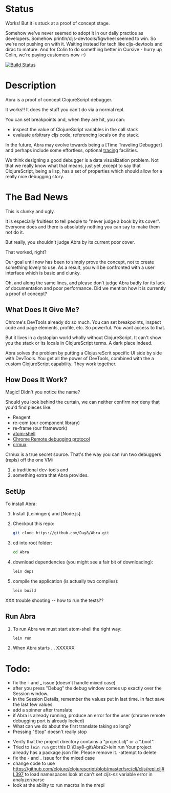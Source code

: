# Status

Works!  But it is stuck at a proof of concept stage.  

Somehow we've never seemed to adopt it in our daily practice as developers. Somehow println/cljs-devtools/figwheel seemed to win.  So we're not pushing on with it.  Waiting instead for tech like cljs-devtools and dirac to mature.  And for Colin to do something better in Cursive - hurry up Colin, we're paying customers now :-)

[![Build Status](https://magnum.travis-ci.com/Day8/Abra.svg?token=ZxqzShvq5GKw1TUp9DLf&branch=master)](https://magnum.travis-ci.com/Day8/Abra)

# Description 

Abra is a proof of concept ClojureScript debugger.

It works!!  It does the stuff you can't do via a normal repl. 

You can set breakpoints and, when they are hit, you can:
 - inspect the value of ClojureScript variables in the call stack
 - evaluate arbitrary cljs code, referencing locals on the stack.

In the future, Abra may evolve towards being
a [Time Traveling Debugger] and perhaps include some effortless,
optional [tracing](https://github.com/spellhouse/clairvoyant) facilities.

We think designing a good debugger is a data visualization
problem. Not that we really know what that means, just yet ,except to say that
ClojureScript, being a lisp, has a  set of properties which should allow for
a really nice debugging story.

# The Bad News

This is clunky and ugly.

It is especially fruitless to tell people to "never judge a book by its cover". Everyone
does and there is absolutely nothing you can say to make them not do it.

But really, you shouldn't judge Abra by its current poor cover. 

That worked, right?

Our goal until now has been to simply prove the concept, not
to create something lovely to use. As a result, you will be confronted with a user interface which is
basic and clunky.

Oh, and along the same lines, and please don't judge Abra badly for its lack of documentation and
poor performance. Did we mention how it is currently a proof of concept?

## What Does It Give Me?

Chrome's DevTools already do so much.  You can set breakpoints, inspect code and page
elements, profile, etc.  So powerful. You want access to that.

But it lives in a dystopian world wholly without ClojureScript. It
can't show you the stack or its locals in ClojureScript terms. A dark place indeed.

Abra solves the problem by putting a ClojusreScrit specific UI side by
side with DevTools. You get all the power of DevTools, combined with the
a custom ClojureScript capability. They work together.

## How Does It Work?

Magic!  Didn't you notice the name?

Should you look behind the curtain, we can neither confirm nor deny that you'd find pieces like:

  - Reagent
  - re-com    (our component library)
  - re-frame  (our framework)
  - [atom-shell](https://github.com/atom/atom-shell)
  - [Chrome Remote debugging protocol](https://developer.chrome.com/devtools/docs/debugger-protocol)
  - [crmux](https://github.com/sidorares/crmux)

Crmux is a true secret source. That's the way you can run two debuggers (repls) off the one VM: 
  1. a traditional dev-tools and 
  2. something extra that Abra provides.

## SetUp

To install Abra:

1. Install [Leiningen] and [Node.js].
1. Checkout this repo:

    ```sh
    git clone https://github.com/Day8/Abra.git
    ```

1. cd into root folder:

    ```sh
    cd Abra
    ```

1. download dependencies (you might see a fair bit of downloading):

    ```sh
    lein deps
    ```

1. compile the application (is actually two compiles):

    ```sh
    lein build
    ```

XXX trouble shooting -- how to run the tests??

## Run Abra

1. To run Abra we must start atom-shell the right way:

    ```sh
    lein run
    ```

1. When Abra starts ... XXXXXX


# Todo:

  * fix the - and _ issue (doesn't handle mixed case)
  * after you press "Debug" the debug window comes up exactly over the Session window.
  * In the Session Details, remember the values put in last time.  In fact save the last few values. 
  * add a spinner after translate
  * if Abra is already running, produce an error for the user  (chrome remote debugging port is already locked)
  * What can we do about the first translate taking so long?
  * Pressing "Stop" doesn't really stop
  - Verify that the project directory contains a "project.clj" or a ".boot".
  - Tried to `lein run` got this
    D:\Day8-git\Abra2>lein run
    Your project already has a package.json file.  Please remove it.
    -attempt to delete
  - fix the - and _ issue for the mixed case
  - change code to use https://github.com/clojure/clojurescript/blob/master/src/clj/cljs/repl.clj#L397
     to load namespaces
     look at can't set *cljs-ns* variable error in analyzer/parse
  - look at the ability to run macros in the nrepl
